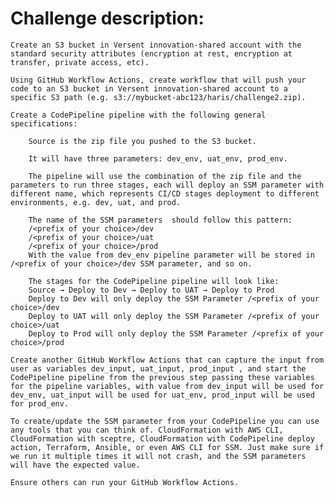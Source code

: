 # Challenge description:

    Create an S3 bucket in Versent innovation-shared account with the standard security attributes (encryption at rest, encryption at transfer, private access, etc).

    Using GitHub Workflow Actions, create workflow that will push your code to an S3 bucket in Versent innovation-shared account to a specific S3 path (e.g. s3://mybucket-abc123/haris/challenge2.zip).

    Create a CodePipeline pipeline with the following general specifications:

        Source is the zip file you pushed to the S3 bucket.

        It will have three parameters: dev_env, uat_env, prod_env.

        The pipeline will use the combination of the zip file and the parameters to run three stages, each will deploy an SSM parameter with different name, which represents CI/CD stages deployment to different environments, e.g. dev, uat, and prod.

        The name of the SSM parameters  should follow this pattern:
        /<prefix of your choice>/dev
        /<prefix of your choice>/uat
        /<prefix of your choice>/prod
        With the value from dev_env pipeline parameter will be stored in /<prefix of your choice>/dev SSM parameter, and so on.

        The stages for the CodePipeline pipeline will look like:
        Source → Deploy to Dev → Deploy to UAT → Deploy to Prod
        Deploy to Dev will only deploy the SSM Parameter /<prefix of your choice>/dev
        Deploy to UAT will only deploy the SSM Parameter /<prefix of your choice>/uat
        Deploy to Prod will only deploy the SSM Parameter /<prefix of your choice>/prod

    Create another GitHub Workflow Actions that can capture the input from user as variables dev_input, uat_input, prod_input , and start the CodePipeline pipeline from the previous step passing these variables for the pipeline variables, with value from dev_input will be used for dev_env, uat_input will be used for uat_env, prod_input will be used for prod_env.

    To create/update the SSM parameter from your CodePipeline you can use any tools that you can think of. CloudFormation with AWS CLI, CloudFormation with sceptre, CloudFormation with CodePipeline deploy action, Terraform, Ansible, or even AWS CLI for SSM. Just make sure if we run it multiple times it will not crash, and the SSM parameters will have the expected value.

    Ensure others can run your GitHub Workflow Actions.
